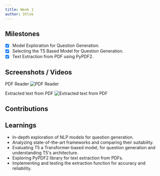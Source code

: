 ```yaml
---
title: Week 1
author: Shlok   
---
```


## Milestones
- [x] Model Exploration for Question Generation.
- [x] Selecting the T5 Based Model for Question Generation.
- [x] Text Extraction from PDF using PyPDF2.

## Screenshots / Videos 
PDF Reader
![PDF Reader](https://github.com/ShlokRana/c4gt-milestones/assets/62721720/93b80486-dc9b-421e-ad23-328d18199a63)

Extracted text from PDF
![Extracted text from PDF](https://github.com/ShlokRana/c4gt-milestones/assets/62721720/0a740422-83cd-4d05-b6b0-cddbfda3ba58)

## Contributions

## Learnings
- In-depth exploration of NLP models for question generation.
- Analyzing state-of-the-art frameworks and comparing their suitability.
- Evaluating T5 a Transformer-based model, for question generation and understanding T5's architecture.
- Exploring PyPDF2 library for text extraction from PDFs.
- Implementing and testing the extraction function for accuracy and reliability.